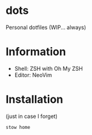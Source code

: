 # dots
Personal dotfiles (WIP... always)

# Information

- Shell: ZSH with Oh My ZSH
- Editor: NeoVim

# Installation
(just in case I forget)

```sh
stow home
```

